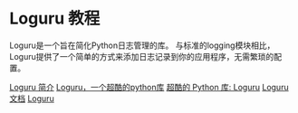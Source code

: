 # Loguru 教程

<show-structure depth="2"/>

Loguru是一个旨在简化Python日志管理的库。
与标准的logging模块相比，Loguru提供了一个简单的方式来添加日志记录到你的应用程序，无需繁琐的配置。


<seealso>
<category ref="ref_docs">
    <a href="https://mp.weixin.qq.com/s/HBAeMpys72woVDdyoIDSEw">Loguru 简介</a>
    <a href="https://mp.weixin.qq.com/s/lNmcr_MMOCHW-cOcQqcopQ">Loguru，一个超酷的python库</a>
    <a href="https://mp.weixin.qq.com/s/zmoZfhg1ig0GK7ien6D2dw">超酷的 Python 库: Loguru</a>
    <a href="https://loguru.readthedocs.io/en/stable/index.html">Loguru 文档</a>
</category>
<category ref="ref_github">
    <a href="https://github.com/Delgan/loguru">Loguru</a>
</category>
<category ref="ref_issues"></category>
<category ref="ref_hf"></category>
<category ref="ref_ms"></category>
</seealso>